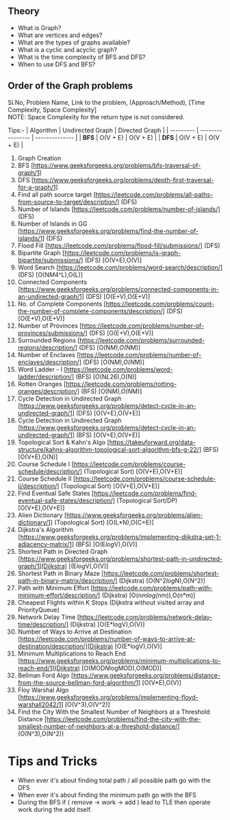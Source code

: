 ## Theory 

- What is Graph?
- What are vertices and edges?
- What are the types of graphs available?
- What is a cyclic and acyclic graph?
- What is the time complexity of BFS and DFS?
- When to use DFS and BFS?

## Order of the Graph problems

Si.No, Problem Name, Link to the problem, (Approach/Method), [Time Complexity, Space Complexity]  
NOTE: Space Complexity for the return type is not considered.

Tips:- 
| Algorithm | Undirected Graph | Directed Graph |
| --------- | ---------------- | -------------- |
| **BFS**   | O(V + E)         | O(V + E)       |
| **DFS**   | O(V + E)         | O(V + E)       |


1. Graph Creation  
2. BFS [https://www.geeksforgeeks.org/problems/bfs-traversal-of-graph/1]  
3. DFS [https://www.geeksforgeeks.org/problems/depth-first-traversal-for-a-graph/1]  
4. Find all path source target [https://leetcode.com/problems/all-paths-from-source-to-target/description/] (DFS)  
5. Number of Islands [https://leetcode.com/problems/number-of-islands/] (DFS)  
6. Number of Islands in GG [https://www.geeksforgeeks.org/problems/find-the-number-of-islands/1] (DFS)  
7. Flood Fill [https://leetcode.com/problems/flood-fill/submissions/] (DFS)  
8. Bipartite Graph [https://leetcode.com/problems/is-graph-bipartite/submissions/] (DFS) [O(V+E),O(V)]  
9. Word Search [https://leetcode.com/problems/word-search/description/] (DFS) [O(N*M*4^L),O(L)]  
10. Connected Components [https://www.geeksforgeeks.org/problems/connected-components-in-an-undirected-graph/1] (DFS) [O(E+V),O(E+V)]  
11. No. of Complete Components [https://leetcode.com/problems/count-the-number-of-complete-components/description/] (DFS) [O(E+V),O(E+V)]  
12. Number of Provinces [https://leetcode.com/problems/number-of-provinces/submissions/] (DFS) [O(E+V),O(E+V)]  
13. Surrounded Regions [https://leetcode.com/problems/surrounded-regions/description/] (DFS) [O(N*M),O(N*M)]
14. Number of Enclaves [https://leetcode.com/problems/number-of-enclaves/description/] (DFS) [O(N*M),O(N*M)]
15. Word Ladder - I [https://leetcode.com/problems/word-ladder/description/] (BFS) [O(N*L*26),O(N)]
16. Rotten Oranges [https://leetcode.com/problems/rotting-oranges/description/] (BFS)  [O(N*M),O(N*M)]
17. Cycle Detection in Undirected Graph [https://www.geeksforgeeks.org/problems/detect-cycle-in-an-undirected-graph/1] (DFS) [O(V+E),O(V+E)]
18. Cycle Detection in Undirected Graph [https://www.geeksforgeeks.org/problems/detect-cycle-in-an-undirected-graph/1] (BFS) [O(V+E),O(V+E)]
19. Topological Sort & Kahn's Algo [https://takeuforward.org/data-structure/kahns-algorithm-topological-sort-algorithm-bfs-g-22/] (BFS) [O(V+E),O(N)]
20. Course Schedule I [https://leetcode.com/problems/course-schedule/description/] (Topological Sort)  [O(V+E),O(V+E)]
21. Course Schedule II [https://leetcode.com/problems/course-schedule-ii/description/] (Topological Sort) [O(V+E),O(V+E)]
22. Find Eventual Safe States [https://leetcode.com/problems/find-eventual-safe-states/description/] (Topological Sort/DP)  [O(V+E),O(V+E)]
23. Alien Dictionary [https://www.geeksforgeeks.org/problems/alien-dictionary/1] (Topological Sort)  [O(L*N),O(C+E)]
24. Dijkstra's Algorithm  [https://www.geeksforgeeks.org/problems/implementing-dijkstra-set-1-adjacency-matrix/1] (BFS) [O(E*log*V),O(V)]
25. Shortest Path in Directed Graph [https://www.geeksforgeeks.org/problems/shortest-path-in-undirected-graph/1](Dijkstra) [(E*log*V),O(V)]
26. Shortest Path in Binary Maze [https://leetcode.com/problems/shortest-path-in-binary-matrix/description/] (Dijkstra)  [O(N^2*log*N),O(N^2)]
27. Path with Minimum Effort [https://leetcode.com/problems/path-with-minimum-effort/description/] (Dijkstra)  [O(n*mlog(n*m)),O(n*m)]
28. Cheapest Flights within K Stops (Dijkstra without visited array and PriorityQueue)  
29. Network Delay Time [https://leetcode.com/problems/network-delay-time/description/] (Dijkstra)  [O(E*logV),O(V)]
30. Number of Ways to Arrive at Destination [https://leetcode.com/problems/number-of-ways-to-arrive-at-destination/description/](Dijkstra)  [O(E*logV),O(V)]
31. Minimum Multiplications to Reach End [https://www.geeksforgeeks.org/problems/minimum-multiplications-to-reach-end/1](Dijkstra)  [O(MOD*N*logMOD),O(MOD)]
32. Bellman Ford Algo [https://www.geeksforgeeks.org/problems/distance-from-the-source-bellman-ford-algorithm/1] [O(V*E),O(V)]
33. Floy Warshal Algo [https://www.geeksforgeeks.org/problems/implementing-floyd-warshall2042/1] [O(V^3),O(V^2)]
34. Find the City With the Smallest Number of Neighbors at a Threshold Distance [https://leetcode.com/problems/find-the-city-with-the-smallest-number-of-neighbors-at-a-threshold-distance/] (O(N^3),O(N^2))


# Tips and Tricks 

- When ever it's about finding total path / all possible path go with the DFS 
- When ever it's about finding the minimum path go with the BFS
- During the BFS if ( remove -> work -> add ) lead to TLE then operate work during the add itself.